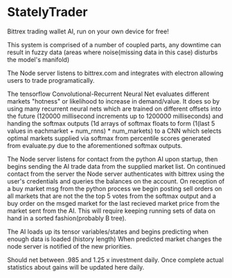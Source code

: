 # StatelyTrader
Bittrex trading wallet AI, run on your own device for free!


This system is comprised of a number of coupled parts, any downtime can result in fuzzy data (areas where noise(missing data in this case) disturbs the model's manifold)

The Node server listens to bittrex.com and integrates with electron allowing users to trade programatically.

The tensorflow Convolutional-Recurrent Neural Net evaluates different markets "hotness" or likelihood to increase in demand/value. It does so by using many recurrent neural nets which are trained on different offsets into the future (120000 millisecond increments up to 1200000 milliseconds) and handing the softmax outputs 
(1d arrays of softmax floats to form (1(last 5 values in eachmarket + num_rnns) * num_markets) to a CNN which selects optimal markets supplied via softmax from percentile scores generated from evaluate.py due to the aforementioned softmax outputs.

The Node server listens for contact from the python AI upon startup, then begins sending the AI trade data from the supplied market list. On continued contact from the server the Node server authenticates with bittrex using the user's credentials and queries the balances on the account. On reception of a buy market msg from the python process we begin posting sell orders on all markets that are not the the top 5 votes from the softmax output and a buy order on the msged market for the last recieved market price from the market sent from the AI. This will require keeping running sets of data on hand in a sorted fashion(probably B tree).

The AI loads up its tensor variables/states and begins predicting when enough data is loaded (history length)
When predicted market changes the node server is notified of the new priorities.

Should net between .985 and 1.25 x investment daily. Once complete actual statistics about gains will be updated here daily.

